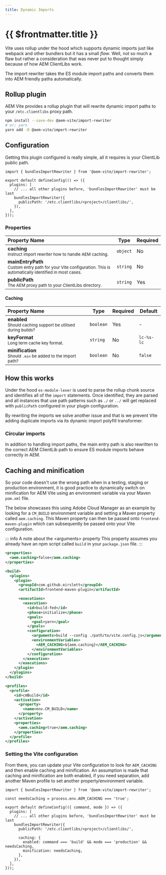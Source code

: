 ```yaml
---
title: Dynamic Imports
---
```


# {{ $frontmatter.title }}

Vite uses rollup under the hood which supports dynamic imports just like webpack and other bundlers but it has a small _flaw_. Well, not so much a flaw but rather a consideration that was never put to thought simply because of how AEM ClientLibs work.

The import rewriter takes the ES module import paths and converts them into AEM friendly paths automatically.

## Rollup plugin

AEM Vite provides a rollup plugin that will rewrite dynamic import paths to your `/etc.clientlibs` proxy path.

```bash
npm install --save-dev @aem-vite/import-rewriter
# or; yarn
yarn add -D @aem-vite/import-rewriter
```

## Configuration

Getting this plugin configured is really simple, all it requires is your ClientLib public path.

```js{1,6-8}
import { bundlesImportRewriter } from '@aem-vite/import-rewriter';

export default defineConfig(() => ({
  plugins: [
    // ... all other plugins before, 'bundlesImportRewriter' must be last
    bundlesImportRewriter({
      publicPath: '/etc.clientlibs/<project>/clientlibs/',
    }),
  ],
}));
```

### Properties

| Property Name                                                                                                                      | Type     | Required |
| :--------------------------------------------------------------------------------------------------------------------------------- | -------- | -------- |
| **caching**<br><small>Instruct import rewriter how to handle AEM caching.</small>                                                  | `object` | No       |
| **mainEntryPath**<br><small>Custom entry path for your Vite configuration. This is automatically identified in most cases.</small> | `string` | No       |
| **publicPath**<br><small>The AEM proxy path to your ClientLibs directory.</small>                                                  | `string` | Yes      |

#### Caching

| Property Name                                                                   | Type      | Required | Default    |
| :------------------------------------------------------------------------------ | --------- | -------- | ---------- |
| **enabled**<br><small>Should caching support be utilised during builds?</small> | `boolean` | Yes      | -          |
| **keyFormat**<br><small>Long term cache key format.</small>                     | `string`  | No       | `lc-%s-lc` |
| **minification**<br><small>Should `.min` be added to the import path?</small>   | `boolean` | No       | `false`    |

## How this works

Under the hood `es-module-lexer` is used to parse the rollup chunk source and identifies all of the `import` statements. Once identified, they are parsed and all instances that use path patterns such as `./` or `../` will get replaced with `publicPath` configured in your plugin configuration.

By rewriting the imports we solve another issue and that is we prevent Vite adding duplicate imports via its dynamic import polyfill transformer.

### Circular imports

In addition to handling import paths, the main entry path is also rewritten to the correct AEM ClientLib path to ensure ES module imports behave correctly in AEM.

## Caching and minification

So your code doesn't use the wrong path when in a testing, staging or production environment, it is good practice to dynamically switch on minification for AEM Vite using an environment variable via your Maven `pom.xml` file.

The below showcases this using Adobe Cloud Manager as an example by looking for a `CM_BUILD` environment variable and setting a Maven property called `aem.caching`. This Maven property can then be passed onto `frontend-maven-plugin` which can subsequently be passed onto your Vite configuration.

::: info A note about the &lt;arguments> property
This property assumes you already have an npm script called `build` in your `package.json` file.
:::

```xml
<properties>
  <aem.caching>false</aem.caching>
</properties>

<build>
  <plugins>
    <plugin>
      <groupId>com.github.eirslett</groupId>
      <artifactId>frontend-maven-plugin</artifactId>

      <executions>
        <execution>
          <id>build-fed</id>
          <phase>initialize</phase>
          <goals>
            <goal>yarn</goal>
          </goals>
          <configuration>
            <arguments>build --config ./path/to/vite.config.js</arguments>
            <environmentVariables>
              <AEM_CACHING>${aem.caching}</AEM_CACHING>
            </environmentVariables>
          </configuration>
        </execution>
      </executions>
    </plugin>
  </plugins>
</build>

<profiles>
  <profile>
    <id>cmBuild</id>
    <activation>
      <property>
        <name>env.CM_BUILD</name>
      </property>
    </activation>
    <properties>
      <aem.caching>true</aem.caching>
    </properties>
  </profile>
</profiles>
```

### Setting the Vite configuration

From there, you can update your Vite configuration to look for `AEM_CACHING` and then enable caching and minification. An assumption is made that caching and minification are both enabled, if you need separation, add another Maven profile to set another property/environment variable.

```js{3,11-14}
import { bundlesImportRewriter } from '@aem-vite/import-rewriter';

const needsCaching = process.env.AEM_CACHING === 'true';

export default defineConfig(({ command, mode }) => ({
  plugins: [
    // ... all other plugins before, 'bundlesImportRewriter' must be last
    bundlesImportRewriter({
      publicPath: '/etc.clientlibs/<project>/clientlibs/',

      caching: {
        enabled: command === 'build' && mode === 'production' && needsCaching,
        minification: needsCaching,
      },
    }),
  ],
}));
```
